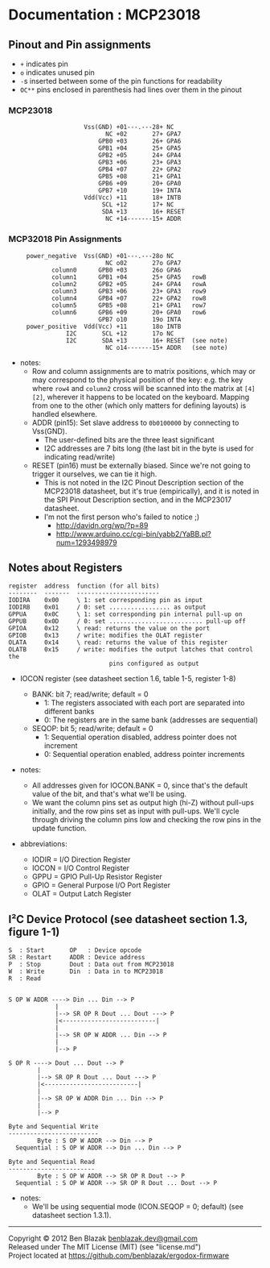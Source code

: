 # Documentation : MCP23018

## Pinout and Pin assignments

* `+` indicates pin
* `o` indicates unused pin
* `-`s inserted between some of the pin functions for readability
* `OC**` pins enclosed in parenthesis had lines over them in the pinout

### MCP23018
                         Vss(GND) +01---.---28+ NC
                               NC +02       27+ GPA7
                             GPB0 +03       26+ GPA6
                             GPB1 +04       25+ GPA5
                             GPB2 +05       24+ GPA4
                             GPB3 +06       23+ GPA3
                             GPB4 +07       22+ GPA2
                             GPB5 +08       21+ GPA1
                             GPB6 +09       20+ GPA0
                             GPB7 +10       19+ INTA
                         Vdd(Vcc) +11       18+ INTB
                              SCL +12       17+ NC
                              SDA +13       16+ RESET
                               NC +14-------15+ ADDR

### MCP32018 Pin Assignments

         power_negative  Vss(GND) +01---.---28o NC
                               NC o02       27o GPA7
                column0      GPB0 +03       26o GPA6
                column1      GPB1 +04       25+ GPA5   rowB
                column2      GPB2 +05       24+ GPA4   rowA
                column3      GPB3 +06       23+ GPA3   row9
                column4      GPB4 +07       22+ GPA2   row8
                column5      GPB5 +08       21+ GPA1   row7
                column6      GPB6 +09       20+ GPA0   row6
                             GPB7 o10       19o INTA
         power_positive  Vdd(Vcc) +11       18o INTB
                    I2C       SCL +12       17o NC
                    I2C       SDA +13       16+ RESET  (see note)
                               NC o14-------15+ ADDR   (see note)

* notes:
    * Row and column assignments are to matrix positions, which may or may
      correspond to the physical position of the key: e.g. the key where `row4`
      and `column2` cross will be scanned into the matrix at `[4][2]`, wherever
      it happens to be located on the keyboard.  Mapping from one to the other
      (which only matters for defining layouts) is handled elsewhere.
    * ADDR (pin15): Set slave address to `0b0100000` by connecting to Vss(GND).
        * The user-defined bits are the three least significant
        * I2C addresses are 7 bits long (the last bit in the byte is used for
          indicating read/write)
    * RESET (pin16) must be externally biased.  Since we're not going to
      trigger it ourselves, we can tie it high.
        * This is not noted in the I2C Pinout Description section of the
          MCP23018 datasheet, but it's true (empirically), and it is noted in
          the SPI Pinout Description section, and in the MCP23017 datasheet.
        * I'm not the first person who's failed to notice ;)
            * <http://davidn.org/wp/?p=89>
            * <http://www.arduino.cc/cgi-bin/yabb2/YaBB.pl?num=1293498979>

## Notes about Registers

    register  address  function (for all bits)
    --------  -------  -----------------------
    IODIRA    0x00     \ 1: set corresponding pin as input
    IODIRB    0x01     / 0: set ................. as output
    GPPUA     0x0C     \ 1: set corresponding pin internal pull-up on
    GPPUB     0x0D     / 0: set .......................... pull-up off
    GPIOA     0x12     \ read: returns the value on the port
    GPIOB     0x13     / write: modifies the OLAT register
    OLATA     0x14     \ read: returns the value of this register
    OLATB     0x15     / write: modifies the output latches that control the
                                pins configured as output

* IOCON register (see datasheet section 1.6, table 1-5, register 1-8)
    * BANK: bit 7; read/write; default = 0
        * 1: The registers associated with each port are separated into
          different banks
        * 0: The registers are in the same bank (addresses are sequential)
    * SEQOP: bit 5; read/write; default = 0
        * 1: Sequential operation disabled, address pointer does not increment
        * 0: Sequential operation enabled, address pointer increments

* notes:
    * All addresses given for IOCON.BANK = 0, since that's the default value of
      the bit, and that's what we'll be using.
    * We want the column pins set as output high (hi-Z) without pull-ups
      initially, and the row pins set as input with pull-ups.  We'll cycle
      through driving the column pins low and checking the row pins in the
      update function.

* abbreviations:
    * IODIR = I/O Direction Register
    * IOCON = I/O Control Register
    * GPPU = GPIO Pull-Up Resistor Register
    * GPIO = General Purpose I/O Port Register
    * OLAT = Output Latch Register

## I&sup2;C Device Protocol (see datasheet section 1.3, figure 1-1)

    S  : Start       OP   : Device opcode
    SR : Restart     ADDR : Device address
    P  : Stop        Dout : Data out from MCP23018
    W  : Write       Din  : Data in to MCP23018
    R  : Read


    S OP W ADDR ----> Din ... Din --> P
                 |
                 |--> SR OP R Dout ... Dout ---> P
                 |<--------------------------|
                 |
                 |--> SR OP W ADDR ... Din --> P
                 |
                 |--> P

    S OP R ----> Dout ... Dout --> P
            |
            |--> SR OP R Dout ... Dout ---> P
            |<--------------------------|
            |
            |--> SR OP W ADDR Din ... Din --> P
            |
            |--> P

    Byte and Sequential Write
    -------------------------
            Byte : S OP W ADDR --> Din --> P
      Sequential : S OP W ADDR --> Din ... Din --> P

    Byte and Sequential Read
    ------------------------
            Byte : S OP W ADDR --> SR OP R Dout --> P
      Sequential : S OP W ADDR --> SR OP R Dout ... Dout --> P

* notes:
    * We'll be using sequential mode (ICON.SEQOP = 0; default) (see datasheet
      section 1.3.1).

-------------------------------------------------------------------------------

Copyright &copy; 2012 Ben Blazak <benblazak.dev@gmail.com>  
Released under The MIT License (MIT) (see "license.md")  
Project located at <https://github.com/benblazak/ergodox-firmware>

